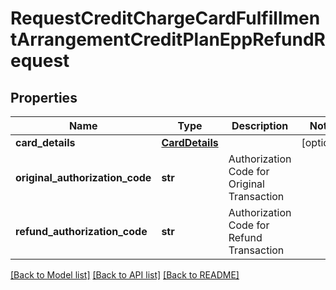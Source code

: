 # RequestCreditChargeCardFulfillmentArrangementCreditPlanEppRefundRequest

## Properties
Name | Type | Description | Notes
------------ | ------------- | ------------- | -------------
**card_details** | [**CardDetails**](CardDetails.md) |  | [optional] 
**original_authorization_code** | **str** | Authorization Code for Original Transaction | 
**refund_authorization_code** | **str** | Authorization Code for Refund Transaction | 

[[Back to Model list]](../README.md#documentation-for-models) [[Back to API list]](../README.md#documentation-for-api-endpoints) [[Back to README]](../README.md)


